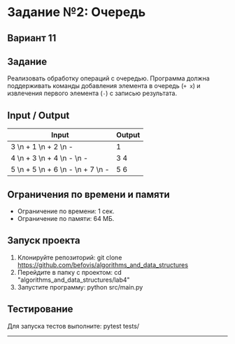# Задание №2: Очередь
## Вариант 11


## Задание
Реализовать обработку операций с очередью. Программа должна поддерживать команды добавления элемента в очередь (`+ x`) и извлечения первого элемента (`-`) с записью результата.

## Input / Output

| Input             | Output |
|--------------------|--------|
| 3 \n + 1 \n + 2 \n - | 1      |
| 4 \n + 3 \n + 4 \n - \n - | 3 4 |
| 5 \n + 5 \n + 6 \n - \n + 7 \n - | 5 6 |

## Ограничения по времени и памяти

- Ограничение по времени: 1 сек.
- Ограничение по памяти: 64 МБ.

## Запуск проекта

1. Клонируйте репозиторий:
git clone https://github.com/befovis/algorithms_and_data_structures
2. Перейдите в папку с проектом:
cd "algorithms_and_data_structures/lab4"
3. Запустите программу:
python src/main.py

## Тестирование
Для запуска тестов выполните:
pytest tests/

---
